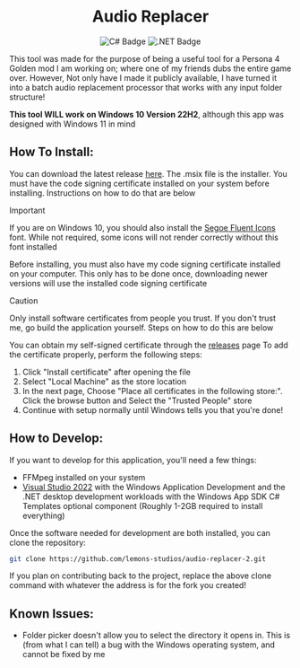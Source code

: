 <h1 align="center">Audio Replacer</h1>
<p align="center">
  <img src="https://img.shields.io/badge/c%23-%23239120.svg?style=for-the-badge&logo=csharp&logoColor=white" alt="C# Badge">
  <img src="https://img.shields.io/badge/.NET-5C2D91?style=for-the-badge&logo=.net&logoColor=white" alt=".NET Badge">
</p>

This tool was made for the purpose of being a useful tool for a Persona 4 Golden mod I am working on; where one of my friends dubs the entire game over. However, Not only have I made it publicly available, I have turned it into a batch audio replacement processor that works with any input folder structure!

**This tool WILL work on Windows 10 Version 22H2**, although this app was designed with Windows 11 in mind

## How To Install:
You can download the latest release [here](https://github.com/lemons-studios/audio-replacer-2/releases/latest). The .msix file is the installer. You must have the code signing certificate installed on your system before installing. Instructions on how to do that are below

> [!Important]
> If you are on Windows 10, you should also install the [Segoe Fluent Icons](https://raw.githubusercontent.com/lemons-studios/audio-replacer-2/refs/heads/main/Assets/Font/SegoeFluentIcons/SegoeFluentIcons.ttf) font. While not required, some icons will not render correctly without this font installed

Before installing, you must also have my code signing certificate installed on your computer. This only has to be done once, downloading newer versions will use the installed code signing certificate
> [!CAUTION]
> Only install software certificates from people you trust. If you don't trust me, go build the application yourself. Steps on how to do this are below

You can obtain my self-signed certificate through the [releases](https://github.com/lemons-studios/audio-replacer-2/releases/latest) page
To add the certificate properly, perform the following steps:
1. Click "Install certificate" after opening the file
2. Select "Local Machine" as the store location
3. In the next page, Choose "Place all certificates in the following store:". Click the browse button and Select the "Trusted People" store
4. Continue with setup normally until Windows tells you that you're done!

## How to Develop:
If you want to develop for this application, you'll need a few things:
- FFMpeg installed on your system
- [Visual Studio 2022](https://visualstudio.microsoft.com/vs/) with the Windows Application Development and the .NET desktop development workloads with the Windows App SDK C# Templates optional component (Roughly 1-2GB required to install everything)

Once the software needed for development are both installed, you can clone the repository:
```sh
git clone https://github.com/lemons-studios/audio-replacer-2.git
```
If you plan on contributing back to the project, replace the above clone command with whatever the address is for the fork you created!

## Known Issues:
- Folder picker doesn't allow you to select the directory it opens in. This is (from what I can tell) a bug with the Windows operating system, and cannot be fixed by me
